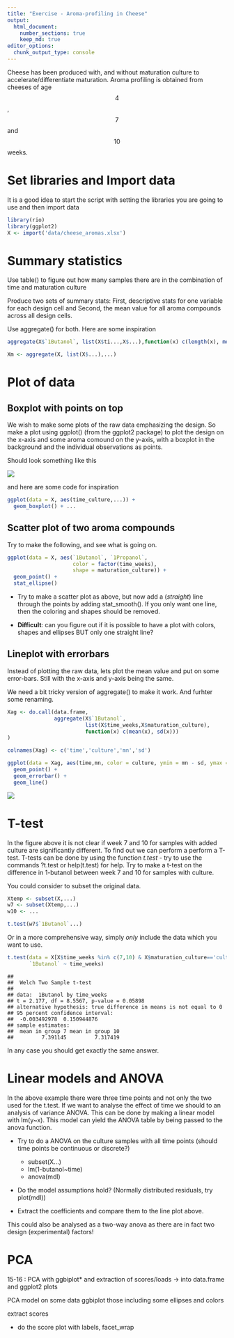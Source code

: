 ```yaml
---
title: "Exercise - Aroma-profiling in Cheese"
output:
  html_document:
    number_sections: true
    keep_md: true
editor_options: 
  chunk_output_type: console
---
```





Cheese has been produced with, and without maturation culture to accelerate/differentiate maturation.
Aroma profiling is obtained from cheeses of age $$4$$, $$7$$ and $$10$$ weeks. 


# Set libraries and Import data

It is a good idea to start the script with setting the libraries you are going to use and then import data


```r
library(rio)
library(ggplot2)
X <- import('data/cheese_aromas.xlsx')
```

# Summary statistics

Use table() to figure out how many samples there are in the combination of time and maturation culture

Produce two sets of summary stats: 
First, descriptive stats for one variable for each design cell and 
Second, the mean value for all aroma compounds across all design cells. 

Use aggregate() for both. Here are some inspiration


```r
aggregate(X$`1Butanol`, list(X$ti...,X$...),function(x) c(length(x), mean(x),...))
```


```r
Xm <- aggregate(X, list(X$...),...)
```





# Plot of data

## Boxplot with points on top

We wish to make some plots of the raw data emphasizing the design. So make a plot using ggplot() (from the ggplot2 package) to plot the design on the x-axis and some aroma comound on the y-axis, with a boxplot in the background and the individual observations as points. 

Should look something like this

![](Exercises_files/figure-html/unnamed-chunk-6-1.png)<!-- -->

and here are some code for inspiration


```r
ggplot(data = X, aes(time_culture,...)) + 
  geom_boxplot() + ...
```

## Scatter plot of two aroma compounds

Try to make the following, and see what is going on.


```r
ggplot(data = X, aes(`1Butanol`, `1Propanol`, 
                     color = factor(time_weeks), 
                     shape = maturation_culture)) + 
  geom_point() + 
  stat_ellipse() 
```

* Try to make a scatter plot as above, but now add a (_straight_) line through the points by adding stat_smooth(). 
If you only want one line, then the coloring and shapes should be removed. 

* __Difficult__: can you figure out if it is possible to have a plot with colors, shapes and ellipses BUT only one straight line? 

## Lineplot with errorbars

Instead of plotting the raw data, lets plot the mean value and put on some error-bars. Still with the x-axis and y-axis being the same. 

We need a bit tricky version of aggregate() to make it work. And furhter some renaming.


```r
Xag <- do.call(data.frame,
               aggregate(X$`1Butanol`, 
                         list(X$time_weeks,X$maturation_culture), 
                         function(x) c(mean(x), sd(x)))
)

colnames(Xag) <- c('time','culture','mn','sd')

ggplot(data = Xag, aes(time,mn, color = culture, ymin = mn - sd, ymax = mn+sd)) + 
  geom_point() + 
  geom_errorbar() + 
  geom_line()
```

![](Exercises_files/figure-html/unnamed-chunk-9-1.png)<!-- -->

# T-test
In the figure above it is not clear if week 7 and 10 for samples with added culture are significantly different. To find out we can perform a perform a T-test. T-tests can be done by using the function _t.test_ - try to use the commands ?t.test or help(t.test) for help. Try to make a t-test on the difference in 1-butanol between week 7 and 10 for samples with culture.

You could consider to subset the original data.


```r
Xtemp <- subset(X,...)
w7 <- subset(Xtemp,...)
w10 <- ...

t.test(w7$`1Butanol`...)
```

Or in a more comprehensive way, simply _only_ include the data which you want to use. 


```r
t.test(data = X[X$time_weeks %in% c(7,10) & X$maturation_culture=='culture',], 
       `1Butanol` ~ time_weeks)
```

```
## 
## 	Welch Two Sample t-test
## 
## data:  1Butanol by time_weeks
## t = 2.177, df = 8.5567, p-value = 0.05898
## alternative hypothesis: true difference in means is not equal to 0
## 95 percent confidence interval:
##  -0.003492978  0.150944876
## sample estimates:
##  mean in group 7 mean in group 10 
##         7.391145         7.317419
```

In any case you should get exactly the same answer. 



# Linear models and ANOVA
In the above example there were three time points and not only the two used for the t.test. If we want to analyse the effect of time we should to an analysis of variance ANOVA. This can be done by making a linear model with lm(y~x). This model can yield the ANOVA table by being passed to the anova function.

* Try to do a ANOVA on the culture samples with all time points (should time points be continuous or discrete?)
    + subset(X...)
    + lm(1-butanol~time)
    + anova(mdl)

* Do the model assumptions hold? (Normally distributed residuals, try plot(mdl))
* Extract the coefficients and compare them to the line plot above. 


This could also be analysed as a two-way anova as there are in fact two design (experimental) factors!



# PCA

15-16	: PCA with ggbiplot* and extraction of scores/loads -> into data.frame and ggplot2 plots

PCA model on some data
ggbiplot those including some ellipses and colors

extract scores
- do the score plot with labels, facet_wrap 



